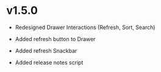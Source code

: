# v1.5.0

- Redesigned Drawer Interactions (Refresh, Sort, Search)

- Added refresh button to Drawer

- Added refresh Snackbar
  
- Added release notes script
